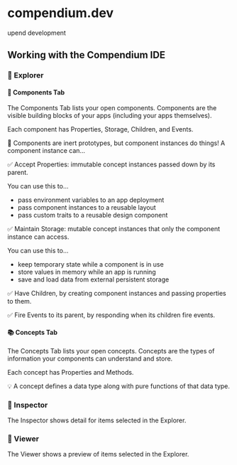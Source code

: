 # compendium.dev
upend development

## Working with the Compendium IDE

### 🧭 Explorer

#### 🧱 Components Tab

The Components Tab lists your open components. Components are the visible building blocks of your apps (including your apps themselves).

Each component has Properties, Storage, Children, and Events.

🧪 Components are inert prototypes, but component instances do things! A component instance can...

✅ Accept Properties: immutable concept instances passed down by its parent.

You can use this to...
- pass environment variables to an app deployment
- pass component instances to a reusable layout
- pass custom traits to a reusable design component

✅ Maintain Storage: mutable concept instances that only the component instance can access.

You can use this to...
- keep temporary state while a component is in use
- store values in memory while an app is running
- save and load data from external persistent storage

✅ Have Children, by creating component instances and passing properties to them.

✅ Fire Events to its parent, by responding when its children fire events.

#### 📚 Concepts Tab

The Concepts Tab lists your open concepts. Concepts are the types of information your components can understand and store.

Each concept has Properties and Methods.

💡 A concept defines a data type along with pure functions of that data type.

### 🔎 Inspector

The Inspector shows detail for items selected in the Explorer.

### 👀 Viewer

The Viewer shows a preview of items selected in the Explorer.
